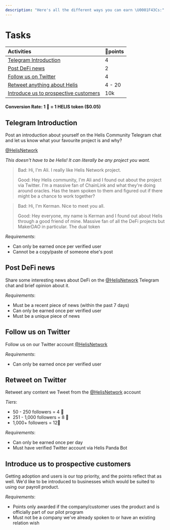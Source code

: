 ```yaml
---
description: "Here's all the different ways you can earn \U0001F43Cs:"
---
```


# Tasks

| **Activities** | 🐼points |
| :--- | :--- |
| [Telegram Introduction](tasks.md#telegram-introduction) | 4  |
| [Post DeFi news](tasks.md#post-defi-news) | 2  |
| [Follow us on Twitter](tasks.md#follow-us-on-twitter) | 4  |
| [Retweet anything about Helis](tasks.md#retweet-on-twitter) | 4 - 20  |
| [Introduce us to prospective customers](tasks.md#introduce-us-to-prospective-customers) | 10k |

#### Conversion Rate: 1 🐼 = 1 HELIS token \($0.05\)

## Telegram Introduction

Post an introduction about yourself on the Helis Community Telegram chat and let us know what your favourite project is and why?  

[@HelisNetwork](http://t.me/helisnetwork)

_This doesn't have to be Helis! It can literally be any project you want._

> Bad: Hi, I'm Ali. I really like Helis Network project.  
>   
> Good: Hey Helis community, I'm Ali and I found out about the project via Twitter. I'm a massive fan of ChainLink and what they're doing around oracles. Has the team spoken to them and figured out if there might be a chance to work together?

> Bad: Hi, I'm Kerman. Nice to meet you all.  
>   
> Good: Hey everyone, my name is Kerman and I found out about Helis through a good friend of mine. Massive fan of all the DeFi projects but MakerDAO in particular. The dual token

_Requirements_:

* Can only be earned once per verified user
* Cannot be a copy/paste of someone else's post

## Post DeFi news

Share some interesting news about DeFi on the [@HelisNetwork](http://t.me/helisnetwork) Telegram chat and brief opinion about it.

_Requirements_:

* Must be a recent piece of news \(within the past 7 days\)
* Can only be earned once per verified user
* Must be a unique piece of news

## Follow us on Twitter

Follow us on our Twitter account [@HelisNetwork](http://twitter.com/helisnetwork)

_Requirements_:

* Can only be earned once per verified user

## Retweet on Twitter

Retweet any content we Tweet from the [@HelisNetwork](http://twitter.com/helisnetwork) account

_Tiers_:

* 50 - 250 followers = 4 🐼
* 251 - 1,000 followers = 8 🐼
* 1,000+ followers = 12🐼

_Requirements_:

* Can only be earned once per day
* Must have verified Twitter account via Helis Panda Bot

## Introduce us to prospective customers

Getting adoption and users is our top priority, and the points reflect that as well. We'd like to be introduced to businesses which would be suited to using our payroll product. 

_Requirements_:

* Points only awarded if the company/customer uses the product and is officially part of our pilot program
* Must not be a company we've already spoken to or have an existing relation wish

